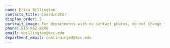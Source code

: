 ```yaml
---
name: Erica Billington
contacts_title: Coordinator
display_order: 2
portrait_image: For departments with no contact photos, do not change this field.
phone: 815-802-8206
email: ebillington@kcc.edu
department_email: continuinged@kcc.edu
---
```

